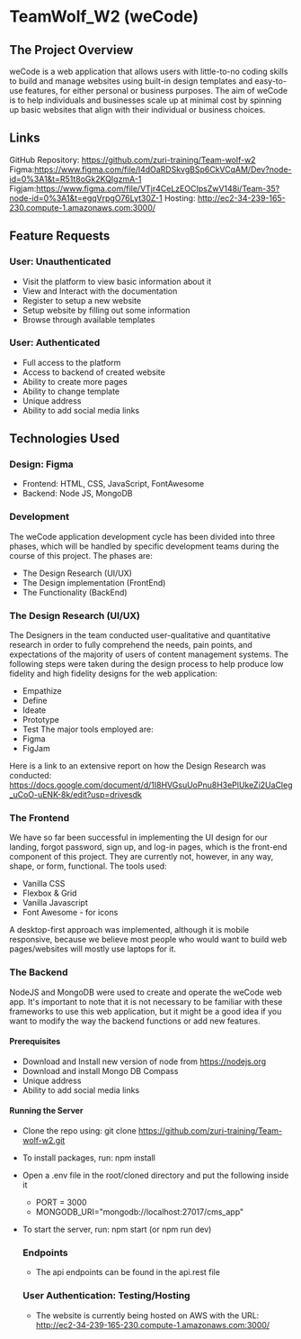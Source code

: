 # TeamWolf_W2 (weCode)

## The Project Overview

weCode is a web application that allows users with little-to-no coding skills to build and manage websites using built-in design templates and easy-to-use features, for either personal or business purposes.
The aim of weCode is to help individuals and businesses scale up at minimal cost by spinning up basic websites that align with their individual or business choices.

## Links

GitHub Repository: https://github.com/zuri-training/Team-wolf-w2
Figma:https://www.figma.com/file/l4dOaRDSkvgBSp6CkVCqAM/Dev?node-id=0%3A1&t=R51t8oGk2KQIgzmA-1
Figjam:https://www.figma.com/file/VTjr4CeLzEOCIpsZwV148i/Team-35?node-id=0%3A1&t=egqVrpgO76Lyt30Z-1
Hosting: http://ec2-34-239-165-230.compute-1.amazonaws.com:3000/

## Feature Requests

### User: Unauthenticated

- Visit the platform to view basic information about it
- View and Interact with the documentation
- Register to setup a new website
- Setup website by filling out some information
- Browse through available templates

### User: Authenticated

- Full access to the platform
- Access to backend of created website
- Ability to create more pages
- Ability to change template
- Unique address
- Ability to add social media links

## Technologies Used

### Design: Figma

- Frontend: HTML, CSS, JavaScript, FontAwesome
- Backend: Node JS, MongoDB

### Development

The weCode application development cycle has been divided into three phases, which will be handled by specific development teams during the course of this project. The phases are:

- The Design Research (UI/UX)
- The Design implementation (FrontEnd)
- The Functionality (BackEnd)

### The Design Research (UI/UX)

The Designers in the team conducted user-qualitative and quantitative research in order to fully comprehend the needs, pain points, and expectations of the majority of users of content management systems.
The following steps were taken during the design process to help produce low fidelity and high fidelity designs for the web application:

- Empathize
- Define
- Ideate
- Prototype
- Test
  The major tools employed are:
- Figma
- FigJam

Here is a link to an extensive report on how the Design Research was conducted: https://docs.google.com/document/d/1I8HVGsuUoPnu8H3ePlUkeZi2UaCleg_uCoO-uENK-8k/edit?usp=drivesdk

### The Frontend

We have so far been successful in implementing the UI design for our landing, forgot password, sign up, and log-in pages, which is the front-end component of this project. They are currently not, however, in any way, shape, or form, functional.
The tools used:

- Vanilla CSS
- Flexbox & Grid
- Vanilla Javascript
- Font Awesome - for icons

A desktop-first approach was implemented, although it is mobile responsive, because we believe most people who would want to build web pages/websites will mostly use laptops for it.

### The Backend

NodeJS and MongoDB were used to create and operate the weCode web app.
It's important to note that it is not necessary to be familiar with these frameworks to use this web application, but it might be a good idea if you want to modify the way the backend functions or add new features.

#### Prerequisites

- Download and Install new version of node from https://nodejs.org
- Download and install Mongo DB Compass
- Unique address
- Ability to add social media links

#### Running the Server

- Clone the repo using: git clone https://github.com/zuri-training/Team-wolf-w2.git
- To install packages, run: npm install
- Open a .env file in the root/cloned directory and put the following inside it
  - PORT = 3000
  - MONGODB_URI="mongodb://localhost:27017/cms_app"
- To start the server, run: npm start (or npm run dev)

  ### Endpoints

  - The api endpoints can be found in the api.rest file

  ### User Authentication: Testing/Hosting

  - The website is currently being hosted on AWS with the URL: http://ec2-34-239-165-230.compute-1.amazonaws.com:3000/
